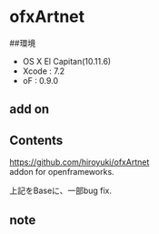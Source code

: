 # ofxArtnet #

##環境
*	OS X El Capitan(10.11.6)
*	Xcode : 7.2
*	oF : 0.9.0

## add on ##

## Contents ##
https://github.com/hiroyuki/ofxArtnet  
addon for openframeworks.  
  
上記をBaseに、一部bug fix.


## note ##






